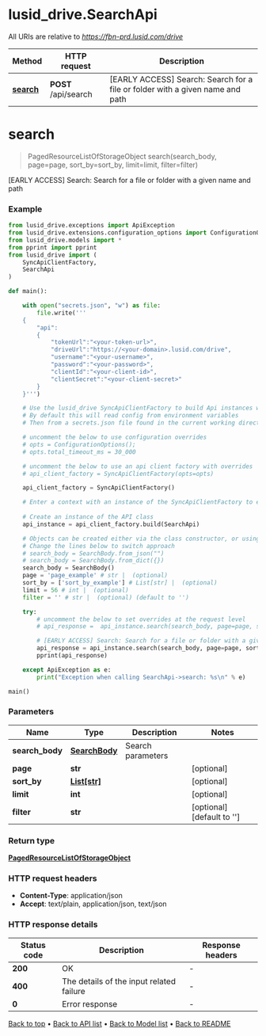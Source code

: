 # lusid_drive.SearchApi

All URIs are relative to *https://fbn-prd.lusid.com/drive*

Method | HTTP request | Description
------------- | ------------- | -------------
[**search**](SearchApi.md#search) | **POST** /api/search | [EARLY ACCESS] Search: Search for a file or folder with a given name and path


# **search**
> PagedResourceListOfStorageObject search(search_body, page=page, sort_by=sort_by, limit=limit, filter=filter)

[EARLY ACCESS] Search: Search for a file or folder with a given name and path

### Example

```python
from lusid_drive.exceptions import ApiException
from lusid_drive.extensions.configuration_options import ConfigurationOptions
from lusid_drive.models import *
from pprint import pprint
from lusid_drive import (
    SyncApiClientFactory,
    SearchApi
)

def main():

    with open("secrets.json", "w") as file:
        file.write('''
    {
        "api":
        {
            "tokenUrl":"<your-token-url>",
            "driveUrl":"https://<your-domain>.lusid.com/drive",
            "username":"<your-username>",
            "password":"<your-password>",
            "clientId":"<your-client-id>",
            "clientSecret":"<your-client-secret>"
        }
    }''')

    # Use the lusid_drive SyncApiClientFactory to build Api instances with a configured api client
    # By default this will read config from environment variables
    # Then from a secrets.json file found in the current working directory

    # uncomment the below to use configuration overrides
    # opts = ConfigurationOptions();
    # opts.total_timeout_ms = 30_000

    # uncomment the below to use an api client factory with overrides
    # api_client_factory = SyncApiClientFactory(opts=opts)

    api_client_factory = SyncApiClientFactory()

    # Enter a context with an instance of the SyncApiClientFactory to ensure the connection pool is closed after use
    
    # Create an instance of the API class
    api_instance = api_client_factory.build(SearchApi)

    # Objects can be created either via the class constructor, or using the 'from_dict' or 'from_json' methods
    # Change the lines below to switch approach
    # search_body = SearchBody.from_json("")
    # search_body = SearchBody.from_dict({})
    search_body = SearchBody()
    page = 'page_example' # str |  (optional)
    sort_by = ['sort_by_example'] # List[str] |  (optional)
    limit = 56 # int |  (optional)
    filter = '' # str |  (optional) (default to '')

    try:
        # uncomment the below to set overrides at the request level
        # api_response =  api_instance.search(search_body, page=page, sort_by=sort_by, limit=limit, filter=filter, opts=opts)

        # [EARLY ACCESS] Search: Search for a file or folder with a given name and path
        api_response = api_instance.search(search_body, page=page, sort_by=sort_by, limit=limit, filter=filter)
        pprint(api_response)

    except ApiException as e:
        print("Exception when calling SearchApi->search: %s\n" % e)

main()
```

### Parameters

Name | Type | Description  | Notes
------------- | ------------- | ------------- | -------------
 **search_body** | [**SearchBody**](SearchBody.md)| Search parameters | 
 **page** | **str**|  | [optional] 
 **sort_by** | [**List[str]**](str.md)|  | [optional] 
 **limit** | **int**|  | [optional] 
 **filter** | **str**|  | [optional] [default to &#39;&#39;]

### Return type

[**PagedResourceListOfStorageObject**](PagedResourceListOfStorageObject.md)

### HTTP request headers

 - **Content-Type**: application/json
 - **Accept**: text/plain, application/json, text/json

### HTTP response details
| Status code | Description | Response headers |
|-------------|-------------|------------------|
**200** | OK |  -  |
**400** | The details of the input related failure |  -  |
**0** | Error response |  -  |

[Back to top](#) &#8226; [Back to API list](../README.md#documentation-for-api-endpoints) &#8226; [Back to Model list](../README.md#documentation-for-models) &#8226; [Back to README](../README.md)

